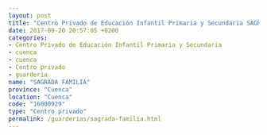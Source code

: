 ```yaml
---
layout: post
title: "Centro Privado de Educación Infantil Primaria y Secundaria SAGRADA FAMILIA"
date: 2017-09-20 20:57:05 +0200
categories:
- Centro Privado de Educación Infantil Primaria y Secundaria
- cuenca
- cuenca
- Centro privado
- guarderia
name: "SAGRADA FAMILIA"
province: "Cuenca"
location: "Cuenca"
code: "16000929"
type: "Centro privado"
permalink: /guarderias/sagrada-familia.html
---
```

